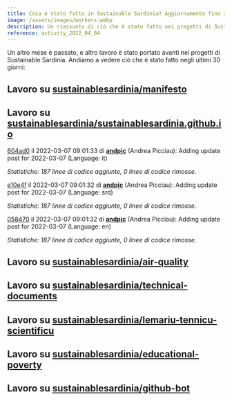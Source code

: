 ```yaml
---
title: Cosa è stato fatto in Sustainable Sardinia? Aggiornamento fino all 4 Aprile 2022
image: /assets/images/workers.webp
description: Un riassunto di ciò che è stato fatto nei progetti di Sustainable Sardinia nello scorso mese.
reference: activity_2022_04_04
---
```


Un altro mese è passato, e altro lavoro è stato portato avanti nei progetti di Sustainable Sardinia. Andiamo a vedere ciò che è stato fatto negli ultimi 30 giorni:

## Lavoro su [sustainablesardinia/manifesto](https://github.com/sustainablesardinia/manifesto)

## Lavoro su [sustainablesardinia/sustainablesardinia.github.io](https://github.com/sustainablesardinia/sustainablesardinia.github.io)

[604ad0](https://github.com/sustainablesardinia/sustainablesardinia.github.io/commit/604ad093af711edb39cabc9bb1c9bf45f2b49537) il 2022-03-07 09:01:33 di **[andpic](https://github.com/andpic)** (Andrea Picciau): Adding update post for 2022-03-07 (Language: it)

_Statistiche: 187 linee di codice aggiunte, 0 linee di codice rimosse_.

[e10e4f](https://github.com/sustainablesardinia/sustainablesardinia.github.io/commit/e10e4ff5167d2242437247d18af8e5b101796fb4) il 2022-03-07 09:01:32 di **[andpic](https://github.com/andpic)** (Andrea Picciau): Adding update post for 2022-03-07 (Language: srd)

_Statistiche: 187 linee di codice aggiunte, 0 linee di codice rimosse_.

[058470](https://github.com/sustainablesardinia/sustainablesardinia.github.io/commit/05847052ec10cc0a0ac0066b3415e3084b05a1a2) il 2022-03-07 09:01:32 di **[andpic](https://github.com/andpic)** (Andrea Picciau): Adding update post for 2022-03-07 (Language: en)

_Statistiche: 187 linee di codice aggiunte, 0 linee di codice rimosse_.

## Lavoro su [sustainablesardinia/air-quality](https://github.com/sustainablesardinia/air-quality)

## Lavoro su [sustainablesardinia/technical-documents](https://github.com/sustainablesardinia/technical-documents)

## Lavoro su [sustainablesardinia/lemariu-tennicu-scientificu](https://github.com/sustainablesardinia/lemariu-tennicu-scientificu)

## Lavoro su [sustainablesardinia/educational-poverty](https://github.com/sustainablesardinia/educational-poverty)

## Lavoro su [sustainablesardinia/github-bot](https://github.com/sustainablesardinia/github-bot)

